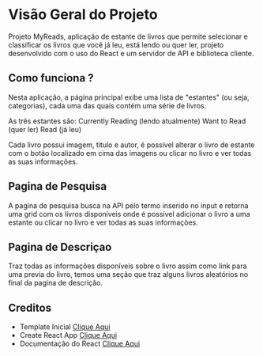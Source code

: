 # Visão Geral do Projeto

Projeto MyReads, aplicação de estante de livros que permite selecionar e classificar os livros que você já leu, está lendo ou quer ler, projeto desenvolvido com o uso do React e um servidor de API e biblioteca cliente.

## Como funciona ?

Nesta aplicação, a página principal exibe uma lista de "estantes" (ou seja, categorias), cada uma das quais contém uma série de livros.

As três estantes são:
Currently Reading (lendo atualmente)
Want to Read (quer ler)
Read (já leu)

Cada livro possui imagem, titulo e autor, é possível alterar o livro de estante com o botão localizado em cima das imagens ou clicar no livro e ver todas as suas informações.

## Pagina de Pesquisa

A pagina de pesquisa busca na API pelo termo inserido no input e retorna uma grid com os livros disponíveis onde é possível adicionar o livro a uma estante ou clicar no livro e ver todas as suas informações.

## Pagina de Descriçao

Traz todas as informações disponíveis sobre o livro assim como link para uma previa do livro, temos uma seção que traz alguns livros aleatórios no final da pagina de descrição.

## Creditos

* Template Inicial [Clique Aqui](https://github.com/udacity/reactnd-project-myreads-starter)
* Create React App [Clique Aqui](https://github.com/facebook/create-react-app)
* Documentação do React [Clique Aqui](https://reactjs.org/docs/hello-world.html)